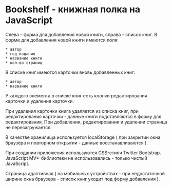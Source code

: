 # Bookshelf - книжная полка на JavaScript

Слева - форма для добавления новой книги, справа - список книг. В форме для добавления новой книги имеются поля:

    * автор
    * год издания
    * название книги
    * кол-во страниц

В списке книг имеются карточки вновь добавленных книг:

    * автор
    * название книги

У каждого элемента в списке книг есть кнопки редактирования карточки и удаления карточки.

При удаления карточки книга удаляется из списка книг, при редактирования карточки - данные книги подставляются в форму для редактирования. При добавлении, редактировании и удалении страница не перезагружается.

В качестве хранилища используется localStorage ( при закрытии окна браузера и повторном открытии - данные восстанавливаются ).

При создании приложения используются CSS-стили Twitter Bootstrap. JavaScript MV*-библиотеки не использовались - только чистый JavaScript.

Страница адаптивная ( на мобильных устройствах - при недостаточной ширине окна браузера - список книг уходит под форму добавления ).
